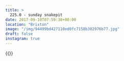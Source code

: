 ```yaml
---
title: >
  225.0 - sunday snakepit
date: 2017-09-10T07:59:38+00:00
location: "Brixton"
image: "/img/94499bd427110ed0fc7158b302976b77.jpg"
draft: false
instagram: true
---
```


{{<photo src="/img/94499bd427110ed0fc7158b302976b77.jpg">}}
